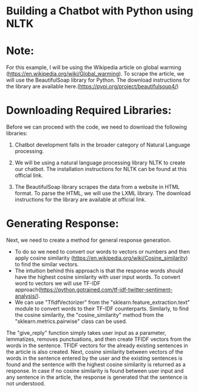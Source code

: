 #   Building a Chatbot with Python using NLTK 

# Note:
For this example, I will be using the Wikipedia article on global warming (https://en.wikipedia.org/wiki/Global_warming). To scrape the article, we will use the BeautifulSoap library for Python. The download instructions for the library are available here.(https://pypi.org/project/beautifulsoup4/)


# Downloading Required Libraries: 

Before we can proceed with the code, we need to download the following libraries:

1.  Chatbot development falls in the broader category of Natural Language processing.

2.  We will be using a natural language processing library NLTK to create our chatbot.  The installation instructions for NLTK can be found at this official link.
    
3.  The BeautifulSoap library scrapes the data from a website in HTML format. To parse the HTML, we will use the LXML library. The download instructions for the library are available at official link.


# Generating Response:

Next, we need to create a method for general response generation.
- To do so we need to convert our words to vectors or numbers and then apply cosine similarity (https://en.wikipedia.org/wiki/Cosine_similarity) to find the similar vectors.
- The intuition behind this approach is that the response words should have the highest cosine similarity with user input words.
To convert word to vectors we will use TF-IDF approach(https://python.gotrained.com/tf-idf-twitter-sentiment-analysis/).
- We can use "TfidfVectorizer" from the "sklearn.feature_extraction.text"  module to convert words to their TF-IDF counterparts.
Similarly, to find the cosine similarity, the "cosine_similarity" method from the "sklearn.metrics.pairwise" class can be used.

The "give_reply" function simply takes user input as a parameter, lemmatizes, removes punctuations, and then create TFIDF vectors from the words in the sentence. TFIDF vectors for the already existing sentences in the article is also created. 
Next, cosine similarity between vectors of the words in the sentence entered by the user and the existing sentences is found and the sentence with the highest cosine similarity is returned as a response.
In case if no cosine similarity is found between user input and any sentence in the article, the response is generated that the sentence is not understood.


